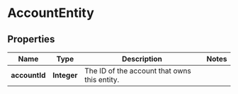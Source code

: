 

# AccountEntity

## Properties

Name | Type | Description | Notes
------------ | ------------- | ------------- | -------------
**accountId** | **Integer** | The ID of the account that owns this entity. | 



